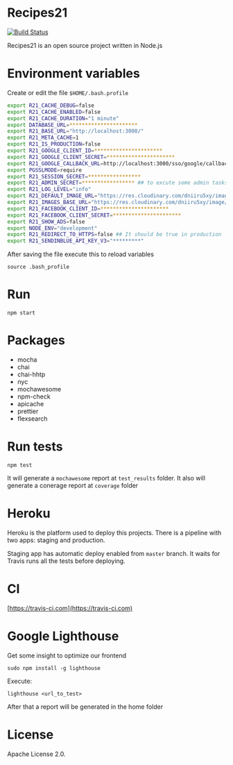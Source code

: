 # Recipes21

[![Build Status](https://travis-ci.com/andrescanavesi/recipes21.svg?branch=master)](https://travis-ci.com/andrescanavesi/recipes21)

Recipes21 is an open source project written in Node.js

# Environment variables

Create or edit the file `$HOME/.bash.profile`

```bash
export R21_CACHE_DEBUG=false
export R21_CACHE_ENABLED=false
export R21_CACHE_DURATION="1 minute"
export DATABASE_URL=**********************
export R21_BASE_URL="http://localhost:3000/"
export R21_META_CACHE=1
export R21_IS_PRODUCTION=false
export R21_GOOGLE_CLIENT_ID=**********************
export R21_GOOGLE_CLIENT_SECRET=**********************
export R21_GOOGLE_CALLBACK_URL=http://localhost:3000/sso/google/callback
export PGSSLMODE=require
export R21_SESSION_SECRET=*****************
export R21_ADMIN_SECRET=***************** ## to excute some admin tasks
export R21_LOG_LEVEL="info"
export R21_DEFAULT_IMAGE_URL="https://res.cloudinary.com/dniiru5xy/image/upload/c_scale,w_900,q_auto:low/v1564258209/recipes21/default.jpg"
export R21_IMAGES_BASE_URL="https://res.cloudinary.com/dniiru5xy/image/upload/c_scale,w_900,q_auto:low/v1564258209/recipes21/"
export R21_FACEBOOK_CLIENT_ID=**********************
export R21_FACEBOOK_CLIENT_SECRET=**********************
export R21_SHOW_ADS=false
export NODE_ENV="development"
export R21_REDIRECT_TO_HTTPS=false ## It should be true in production
export R21_SENDINBLUE_API_KEY_V3="*********"
```

After saving the file execute this to reload variables

`source .bash_profile`

# Run

`npm start`

# Packages

-   mocha
-   chai
-   chai-hhtp
-   nyc
-   mochawesome
-   npm-check
-   apicache
-   prettier
-   flexsearch

# Run tests

`npm test`

It will generate a `mochawesome` report at `test_results` folder. It also
will generate a conerage report at `coverage` folder

# Heroku

Heroku is the platform used to deploy this projects.
There is a pipeline with two apps: staging and production.

Staging app has automatic deploy enabled from `master` branch. It waits for Travis runs all the tests
before deploying.

# CI

[https://travis-ci.com](https://travis-ci.com)

# Google Lighthouse

Get some insight to optimize our frontend

`sudo npm install -g lighthouse`

Execute:

`lighthouse <url_to_test>`

After that a report will be generated in the home folder

# License

Apache License 2.0.
